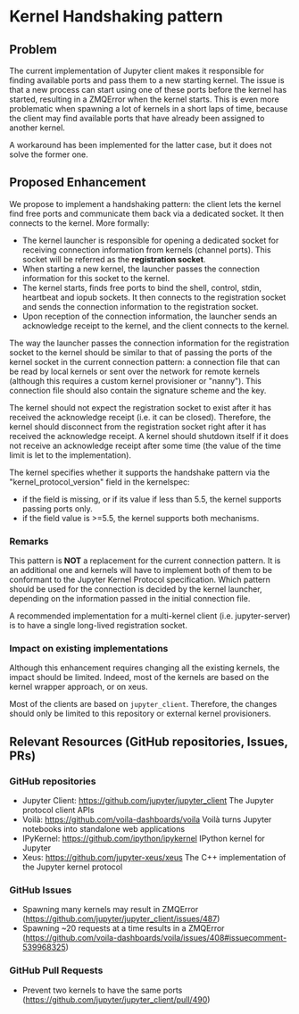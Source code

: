 # Kernel Handshaking pattern

## Problem

The current implementation of Jupyter client makes it responsible for finding available ports and pass them to a new starting kernel. The issue is that a new process can start using one of these ports before the kernel has started, resulting in a ZMQError when the kernel starts. This is even more problematic when spawning a lot of kernels in a short laps of time, because the client may find available ports that have already been assigned to another kernel.

A workaround has been implemented for the latter case, but it does not solve the former one.

## Proposed Enhancement

We propose to implement a handshaking pattern: the client lets the kernel find free ports and communicate them back via a dedicated socket. It then connects to the kernel. More formally:

- The kernel launcher is responsible for opening a dedicated socket for receiving connection information from kernels (channel ports). This socket will be referred as the **registration socket**.
- When starting a new kernel, the launcher passes the connection information for this socket to the kernel.
- The kernel starts, finds free ports to bind the shell, control, stdin, heartbeat and iopub sockets. It then connects to the registration socket and sends the connection information to the registration socket.
- Upon reception of the connection information, the launcher sends an acknowledge receipt to the kernel, and the client connects to the kernel.

The way the launcher passes the connection information for the registration socket to the kernel should be similar to that of passing the ports of the kernel socket in the current connection pattern: a connection file that can be read by local kernels or sent over the network for remote kernels (although this requires a custom kernel provisioner or "nanny"). This connection file should also contain the signature scheme and the key.

The kernel should not expect the registration socket to exist after it has received the acknowledge receipt (i.e. it can be closed). Therefore, the kernel should disconnect from the registration socket right after it has received the acknowledge receipt. A kernel should shutdown itself if it does not receive an acknowledge receipt after some time (the value of the time limit is let to the implementation).

The kernel specifies whether it supports the handshake pattern via the "kernel_protocol_version" field in the kernelspec:
- if the field is missing, or if its value if less than 5.5, the kernel supports passing ports only.
- if the field value is >=5.5, the kernel supports both mechanisms.

### Remarks

This pattern is **NOT** a replacement for the current connection pattern. It is an additional one and kernels will have to implement both of them to be conformant to the Jupyter Kernel Protocol specification. Which pattern should be used for the connection is decided by the kernel launcher, depending on the information passed in the initial connection file.


A recommended implementation for a multi-kernel client (i.e. jupyter-server) is to have a single long-lived registration socket.

### Impact on existing implementations

Although this enhancement requires changing all the existing kernels, the impact should be limited. Indeed, most of the kernels are based on the kernel wrapper approach, or on xeus.

Most of the clients are based on `jupyter_client`. Therefore, the changes should only be limited to this repository or external kernel provisioners.

## Relevant Resources (GitHub repositories, Issues, PRs)

### GitHub repositories

- Jupyter Client: https://github.com/jupyter/jupyter_client
The Jupyter protocol client APIs
- Voilà: https://github.com/voila-dashboards/voila
Voilà turns Jupyter notebooks into standalone web applications
- IPyKernel: https://github.com/ipython/ipykernel
IPython kernel for Jupyter
- Xeus: https://github.com/jupyter-xeus/xeus
The C++ implementation of the Jupyter kernel protocol

### GitHub Issues

- Spawning many kernels may result in ZMQError (https://github.com/jupyter/jupyter_client/issues/487)
- Spawning ~20 requests at a time results in a ZMQError  (https://github.com/voila-dashboards/voila/issues/408#issuecomment-539968325)

### GitHub Pull Requests

- Prevent two kernels to have the same ports (https://github.com/jupyter/jupyter_client/pull/490)
